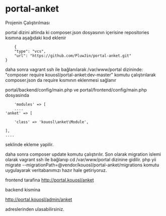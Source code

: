 # portal-anket
Projenin Çalıştırılması

portal dizini altinda ki composer.json dosyasının içerisine repositories kısmına aşağıdaki kod eklenir

   
       
        {
        "type": "vcs",
        "url": "https://github.com/PluwJin/portal-anket.git"
    }
    
   
    
    
    

daha sonra vagrant ssh ile bağlanılarak /var/www/portal dizininde:
"composer require kouosl/portal-anket:dev-master" 
komutu çalıştırılarak composer.json da require kısmının eklenmesi sağlanır
 
       
portal/backend/config/main.php ve portal/frontend/config/main.php dosyasinda


        'modules' => [
        ....
    'anket' => [

        'class' => 'kouosl\anket\Module',

    ],
    ....




seklinde ekleme yapilir.

daha sonra composer update komutu çalıştırılır.
Son olarak migration islemi olarak vagrant ssh ile bağlanıp  cd /var/www/portal dizinine gidilir.
php yii migrate --migrationPath=@vendor/kouosl/portal-anket/migrations
komutu uygulayarak veritabanımızı hazır hale getiriyoruz.

frontend tarafina http://portal.kouosl/anket

backend kismina

http://portal.kouosl/admin/anket

adreslerinden ulasabilirsiniz.

